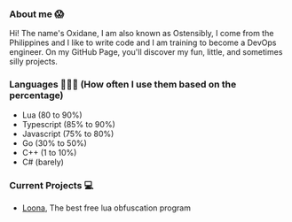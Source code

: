 ### About me 😱
Hi! The name's Oxidane, I am also known as Ostensibly, I come from the Philippines and I like to write code and I am training to become a DevOps engineer. On my GitHub Page, you'll discover my fun, little, and sometimes silly projects.

### Languages 📘👩‍💻 (How often I use them based on the percentage)
- Lua (80 to 90%)
- Typescript (85% to 90%)
- Javascript (75% to 80%)
- Go (30% to 50%)
- C++ (1 to 10%)
- C# (barely)

### Current Projects 💻
- [Loona](https://loona-lua.vercel.app/), The best free lua obfuscation program
